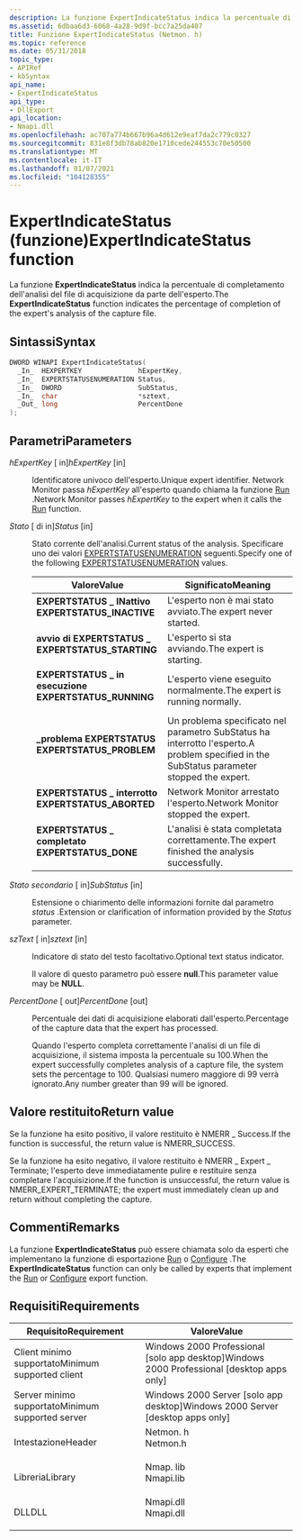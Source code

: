 ```yaml
---
description: La funzione ExpertIndicateStatus indica la percentuale di completamento dell'analisi degli esperti del file di acquisizione.
ms.assetid: 6dbaa6d3-6068-4a28-9d9f-bcc7a25da407
title: Funzione ExpertIndicateStatus (Netmon. h)
ms.topic: reference
ms.date: 05/31/2018
topic_type:
- APIRef
- kbSyntax
api_name:
- ExpertIndicateStatus
api_type:
- DllExport
api_location:
- Nmapi.dll
ms.openlocfilehash: ac707a774b667b96a4d612e9eaf7da2c779c0327
ms.sourcegitcommit: 831e8f3db78ab820e1710cede244553c70e50500
ms.translationtype: MT
ms.contentlocale: it-IT
ms.lasthandoff: 01/07/2021
ms.locfileid: "104128355"
---
```

# <a name="expertindicatestatus-function"></a><span data-ttu-id="63c5d-103">ExpertIndicateStatus (funzione)</span><span class="sxs-lookup"><span data-stu-id="63c5d-103">ExpertIndicateStatus function</span></span>

<span data-ttu-id="63c5d-104">La funzione **ExpertIndicateStatus** indica la percentuale di completamento dell'analisi del file di acquisizione da parte dell'esperto.</span><span class="sxs-lookup"><span data-stu-id="63c5d-104">The **ExpertIndicateStatus** function indicates the percentage of completion of the expert's analysis of the capture file.</span></span>

## <a name="syntax"></a><span data-ttu-id="63c5d-105">Sintassi</span><span class="sxs-lookup"><span data-stu-id="63c5d-105">Syntax</span></span>


```C++
DWORD WINAPI ExpertIndicateStatus(
  _In_  HEXPERTKEY              hExpertKey,
  _In_  EXPERTSTATUSENUMERATION Status,
  _In_  DWORD                   SubStatus,
  _In_  char                    *sztext,
  _Out_ long                    PercentDone
);
```



## <a name="parameters"></a><span data-ttu-id="63c5d-106">Parametri</span><span class="sxs-lookup"><span data-stu-id="63c5d-106">Parameters</span></span>

<dl> <dt>

<span data-ttu-id="63c5d-107">*hExpertKey* \[ in\]</span><span class="sxs-lookup"><span data-stu-id="63c5d-107">*hExpertKey* \[in\]</span></span>
</dt> <dd>

<span data-ttu-id="63c5d-108">Identificatore univoco dell'esperto.</span><span class="sxs-lookup"><span data-stu-id="63c5d-108">Unique expert identifier.</span></span> <span data-ttu-id="63c5d-109">Network Monitor passa *hExpertKey* all'esperto quando chiama la funzione [Run](run.md) .</span><span class="sxs-lookup"><span data-stu-id="63c5d-109">Network Monitor passes *hExpertKey* to the expert when it calls the [Run](run.md) function.</span></span>

</dd> <dt>

<span data-ttu-id="63c5d-110">*Stato* \[ di in\]</span><span class="sxs-lookup"><span data-stu-id="63c5d-110">*Status* \[in\]</span></span>
</dt> <dd>

<span data-ttu-id="63c5d-111">Stato corrente dell'analisi.</span><span class="sxs-lookup"><span data-stu-id="63c5d-111">Current status of the analysis.</span></span> <span data-ttu-id="63c5d-112">Specificare uno dei valori [EXPERTSTATUSENUMERATION](expertstatusenumeration.md) seguenti.</span><span class="sxs-lookup"><span data-stu-id="63c5d-112">Specify one of the following [EXPERTSTATUSENUMERATION](expertstatusenumeration.md) values.</span></span>



| <span data-ttu-id="63c5d-113">Valore</span><span class="sxs-lookup"><span data-stu-id="63c5d-113">Value</span></span>                                                                                                                                                                                 | <span data-ttu-id="63c5d-114">Significato</span><span class="sxs-lookup"><span data-stu-id="63c5d-114">Meaning</span></span>                                                                        |
|---------------------------------------------------------------------------------------------------------------------------------------------------------------------------------------|--------------------------------------------------------------------------------|
| <span id="EXPERTSTATUS_INACTIVE"></span><span id="expertstatus_inactive"></span><dl> <span data-ttu-id="63c5d-115"><dt>**EXPERTSTATUS \_ INattivo**</dt></span><span class="sxs-lookup"><span data-stu-id="63c5d-115"><dt>**EXPERTSTATUS\_INACTIVE**</dt></span></span> </dl> | <span data-ttu-id="63c5d-116">L'esperto non è mai stato avviato.</span><span class="sxs-lookup"><span data-stu-id="63c5d-116">The expert never started.</span></span> <br/>                                          |
| <span id="EXPERTSTATUS_STARTING"></span><span id="expertstatus_starting"></span><dl> <span data-ttu-id="63c5d-117"><dt>**avvio di EXPERTSTATUS \_**</dt></span><span class="sxs-lookup"><span data-stu-id="63c5d-117"><dt>**EXPERTSTATUS\_STARTING**</dt></span></span> </dl> | <span data-ttu-id="63c5d-118">L'esperto si sta avviando.</span><span class="sxs-lookup"><span data-stu-id="63c5d-118">The expert is starting.</span></span> <br/>                                            |
| <span id="EXPERTSTATUS_RUNNING"></span><span id="expertstatus_running"></span><dl> <span data-ttu-id="63c5d-119"><dt>**EXPERTSTATUS \_ in esecuzione**</dt></span><span class="sxs-lookup"><span data-stu-id="63c5d-119"><dt>**EXPERTSTATUS\_RUNNING**</dt></span></span> </dl>    | <span data-ttu-id="63c5d-120">L'esperto viene eseguito normalmente.</span><span class="sxs-lookup"><span data-stu-id="63c5d-120">The expert is running normally.</span></span> <br/>                                    |
| <span id="EXPERTSTATUS_PROBLEM"></span><span id="expertstatus_problem"></span><dl> <span data-ttu-id="63c5d-121"><dt>**\_problema EXPERTSTATUS**</dt></span><span class="sxs-lookup"><span data-stu-id="63c5d-121"><dt>**EXPERTSTATUS\_PROBLEM**</dt></span></span> </dl>    | <span data-ttu-id="63c5d-122">Un problema specificato nel parametro SubStatus ha interrotto l'esperto.</span><span class="sxs-lookup"><span data-stu-id="63c5d-122">A problem specified in the SubStatus parameter stopped the expert.</span></span> <br/> |
| <span id="EXPERTSTATUS_ABORTED"></span><span id="expertstatus_aborted"></span><dl> <span data-ttu-id="63c5d-123"><dt>**EXPERTSTATUS \_ interrotto**</dt></span><span class="sxs-lookup"><span data-stu-id="63c5d-123"><dt>**EXPERTSTATUS\_ABORTED**</dt></span></span> </dl>    | <span data-ttu-id="63c5d-124">Network Monitor arrestato l'esperto.</span><span class="sxs-lookup"><span data-stu-id="63c5d-124">Network Monitor stopped the expert.</span></span> <br/>                                |
| <span id="EXPERTSTATUS_DONE"></span><span id="expertstatus_done"></span><dl> <span data-ttu-id="63c5d-125"><dt>**EXPERTSTATUS \_ completato**</dt></span><span class="sxs-lookup"><span data-stu-id="63c5d-125"><dt>**EXPERTSTATUS\_DONE**</dt></span></span> </dl>             | <span data-ttu-id="63c5d-126">L'analisi è stata completata correttamente.</span><span class="sxs-lookup"><span data-stu-id="63c5d-126">The expert finished the analysis successfully.</span></span> <br/>                     |



 

</dd> <dt>

<span data-ttu-id="63c5d-127">*Stato secondario* \[ in\]</span><span class="sxs-lookup"><span data-stu-id="63c5d-127">*SubStatus* \[in\]</span></span>
</dt> <dd>

<span data-ttu-id="63c5d-128">Estensione o chiarimento delle informazioni fornite dal parametro *status* .</span><span class="sxs-lookup"><span data-stu-id="63c5d-128">Extension or clarification of information provided by the *Status* parameter.</span></span>

</dd> <dt>

<span data-ttu-id="63c5d-129">*szText* \[ in\]</span><span class="sxs-lookup"><span data-stu-id="63c5d-129">*sztext* \[in\]</span></span>
</dt> <dd>

<span data-ttu-id="63c5d-130">Indicatore di stato del testo facoltativo.</span><span class="sxs-lookup"><span data-stu-id="63c5d-130">Optional text status indicator.</span></span>

<span data-ttu-id="63c5d-131">Il valore di questo parametro può essere **null**.</span><span class="sxs-lookup"><span data-stu-id="63c5d-131">This parameter value may be **NULL**.</span></span>

</dd> <dt>

<span data-ttu-id="63c5d-132">*PercentDone* \[ out\]</span><span class="sxs-lookup"><span data-stu-id="63c5d-132">*PercentDone* \[out\]</span></span>
</dt> <dd>

<span data-ttu-id="63c5d-133">Percentuale dei dati di acquisizione elaborati dall'esperto.</span><span class="sxs-lookup"><span data-stu-id="63c5d-133">Percentage of the capture data that the expert has processed.</span></span>

<span data-ttu-id="63c5d-134">Quando l'esperto completa correttamente l'analisi di un file di acquisizione, il sistema imposta la percentuale su 100.</span><span class="sxs-lookup"><span data-stu-id="63c5d-134">When the expert successfully completes analysis of a capture file, the system sets the percentage to 100.</span></span> <span data-ttu-id="63c5d-135">Qualsiasi numero maggiore di 99 verrà ignorato.</span><span class="sxs-lookup"><span data-stu-id="63c5d-135">Any number greater than 99 will be ignored.</span></span>

</dd> </dl>

## <a name="return-value"></a><span data-ttu-id="63c5d-136">Valore restituito</span><span class="sxs-lookup"><span data-stu-id="63c5d-136">Return value</span></span>

<span data-ttu-id="63c5d-137">Se la funzione ha esito positivo, il valore restituito è NMERR \_ Success.</span><span class="sxs-lookup"><span data-stu-id="63c5d-137">If the function is successful, the return value is NMERR\_SUCCESS.</span></span>

<span data-ttu-id="63c5d-138">Se la funzione ha esito negativo, il valore restituito è NMERR \_ Expert \_ Terminate; l'esperto deve immediatamente pulire e restituire senza completare l'acquisizione.</span><span class="sxs-lookup"><span data-stu-id="63c5d-138">If the function is unsuccessful, the return value is NMERR\_EXPERT\_TERMINATE; the expert must immediately clean up and return without completing the capture.</span></span>

## <a name="remarks"></a><span data-ttu-id="63c5d-139">Commenti</span><span class="sxs-lookup"><span data-stu-id="63c5d-139">Remarks</span></span>

<span data-ttu-id="63c5d-140">La funzione **ExpertIndicateStatus** può essere chiamata solo da esperti che implementano la funzione di esportazione [Run](run.md) o [Configure](configure.md) .</span><span class="sxs-lookup"><span data-stu-id="63c5d-140">The **ExpertIndicateStatus** function can only be called by experts that implement the [Run](run.md) or [Configure](configure.md) export function.</span></span>

## <a name="requirements"></a><span data-ttu-id="63c5d-141">Requisiti</span><span class="sxs-lookup"><span data-stu-id="63c5d-141">Requirements</span></span>



| <span data-ttu-id="63c5d-142">Requisito</span><span class="sxs-lookup"><span data-stu-id="63c5d-142">Requirement</span></span> | <span data-ttu-id="63c5d-143">Valore</span><span class="sxs-lookup"><span data-stu-id="63c5d-143">Value</span></span> |
|-------------------------------------|--------------------------------------------------------------------------------------|
| <span data-ttu-id="63c5d-144">Client minimo supportato</span><span class="sxs-lookup"><span data-stu-id="63c5d-144">Minimum supported client</span></span><br/> | <span data-ttu-id="63c5d-145">Windows 2000 Professional \[solo app desktop\]</span><span class="sxs-lookup"><span data-stu-id="63c5d-145">Windows 2000 Professional \[desktop apps only\]</span></span><br/>                           |
| <span data-ttu-id="63c5d-146">Server minimo supportato</span><span class="sxs-lookup"><span data-stu-id="63c5d-146">Minimum supported server</span></span><br/> | <span data-ttu-id="63c5d-147">Windows 2000 Server \[solo app desktop\]</span><span class="sxs-lookup"><span data-stu-id="63c5d-147">Windows 2000 Server \[desktop apps only\]</span></span><br/>                                 |
| <span data-ttu-id="63c5d-148">Intestazione</span><span class="sxs-lookup"><span data-stu-id="63c5d-148">Header</span></span><br/>                   | <dl> <span data-ttu-id="63c5d-149"><dt>Netmon. h</dt></span><span class="sxs-lookup"><span data-stu-id="63c5d-149"><dt>Netmon.h</dt></span></span> </dl>  |
| <span data-ttu-id="63c5d-150">Libreria</span><span class="sxs-lookup"><span data-stu-id="63c5d-150">Library</span></span><br/>                  | <dl> <span data-ttu-id="63c5d-151"><dt>Nmap. lib</dt></span><span class="sxs-lookup"><span data-stu-id="63c5d-151"><dt>Nmapi.lib</dt></span></span> </dl> |
| <span data-ttu-id="63c5d-152">DLL</span><span class="sxs-lookup"><span data-stu-id="63c5d-152">DLL</span></span><br/>                      | <dl> <span data-ttu-id="63c5d-153"><dt>Nmapi.dll</dt></span><span class="sxs-lookup"><span data-stu-id="63c5d-153"><dt>Nmapi.dll</dt></span></span> </dl> |
